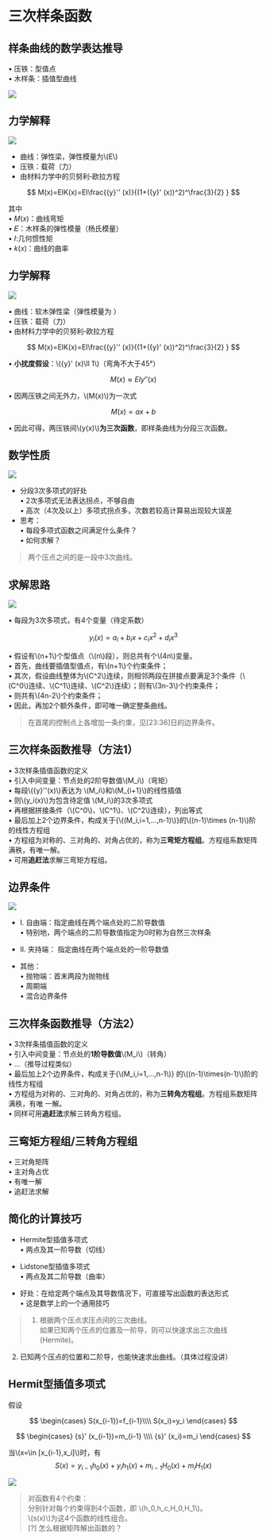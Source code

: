 # 三次样条函数   


## 样条曲线的数学表达推导    

• 压铁：型值点   
• 木样条：插值型曲线   

![](../assets/几何-14-1.png) 


## 力学解释   

![](../assets/几何-15.png)  


* 曲线：弹性梁，弹性模量为\\(E\\)     
* 压铁：载荷（力）     
* 由材料力学中的贝努利‐欧拉方程

$$
M(x)=EIK(x)=EI\frac{{y}'' (x)}{(1+({y}' (x))^2)^\frac{3}{2} } 
$$

其中   
• 𝑀(𝑥)：曲线弯矩      
• 𝐸：木样条的弹性模量（杨氏模量）   
• 𝐼:几何惯性矩    
• 𝑘(𝑥)：曲线的曲率      

## 力学解释   

![](../assets/几何-16.png) 

• 曲线：软木弹性梁（弹性模量为 ）   
• 压铁：载荷（力）   
• 由材料力学中的贝努利‐欧拉方程  

$$
M(x)=EIK(x)=EI\frac{{y}'' (x)}{(1+({y}' (x))^2)^\frac{3}{2} } 
$$

• **小扰度假设**：\\({y}' (x)\ll 1\\)（弯角不大于45°）

$$
M(x)\approx EI{y}'' (x)
$$

• 因两压铁之间无外力，\\(M(x)\\)为一次式     

$$
M(x)=ax+b
$$

• 因此可得，两压铁间\\(y(x)\\)**为三次函数**，即样条曲线为分段三次函数。  


## 数学性质  

![](../assets/几何-17.png) 

* 分段3次多项式的好处   
• 2次多项式无法表达拐点，不够自由   
• 高次（4次及以上）多项式拐点多，次数若较高计算易出现较大误差    
* 思考：  
• 每段多项式函数之间满足什么条件？    
• 如何求解？   

> 两个压点之间的是一段中3次曲线。 

## 求解思路  

![](../assets/几何-18.png) 

• 每段为3次多项式，有4个变量（待定系数）  

$$
y_i(x)=a_i+b_ix+c_ix^2+d_ix^3
$$

• 假设有\\(n+1\\)个型值点（\\(n\\)段），则总共有个\\(4n\\)变量。   
• 首先，曲线要插值型值点，有\\(n+1\\)个约束条件；   
• 其次，假设曲线整体为\\(C^2\\)连续，则相邻两段在拼接点要满足3个条件（\\(C^0\\)连续、\\(C^1\\)连续、\\(C^2\\)连续）；则有\\(3n-3\\)个约束条件；   
• 则共有\\(4n-2\\)个约束条件；    
• 因此，再加2个额外条件，即可唯一确定整条曲线。   

> 在首尾的控制点上各增加一条约束，见[23:36]日的边界条件。  

## 三次样条函数推导（方法1）  

• 3次样条插值函数的定义   
• 引入中间变量：节点处的2阶导数值\\(M_i\\)（弯矩）  
• 每段\\({y}''(x)\\)表达为
\\(M_i\\)和\\(M_{i+1}\\)的线性插值      
• 则\\(y_i(x)\\)为包含待定值
\\(M_i\\)的3次多项式    
• 再根据拼接条件（\\(C^0\\)、\\(C^1\\)、\\(C^2\\)连续），列出等式  
• 最后加上2个边界条件，构成关于{\\((M_i,i=1,...,n-1)\\)}的\\((n-1)\times (n-1)\\)阶的线性方程组    
• 方程组为对称的、三对角的、对角占优的，称为**三弯矩方程组**。方程组系数矩阵满秩，有唯一解。    
• 可用**追赶法**求解三弯矩方程组。  


## 边界条件  

![](../assets/几何-19.png) 

* I. 自由端：指定曲线在两个端点处的二阶导数值    
• 特别地，两个端点的二阶导数值指定为0时称为自然三次样条   

* II. 夹持端： 指定曲线在两个端点处的一阶导数值  

* 其他：  
• 抛物端：首末两段为抛物线   
• 周期端   
• 混合边界条件   


## 三次样条函数推导（方法2）   

• 3次样条插值函数的定义   
• 引入中间变量：节点处的**1阶导数值**\\(M_i\\)（转角）  
• …（推导过程类似）   
• 最后加上2个边界条件，构成关于{\\(M_i,i=1,...,n-1\\)}
的\\((n-1)\times(n-1)\\)阶的线性方程组   
• 方程组为对称的、三对角的、对角占优的，称为**三转角方程组**。方程组系数矩阵满秩，有唯
一解。  
• 同样可用**追赶法**求解三转角方程组。  


## 三弯矩方程组/三转角方程组   

• 三对角矩阵   
• 主对角占优    
• 有唯一解     
• 追赶法求解    

## 简化的计算技巧    

* Hermite型插值多项式     
• 两点及其一阶导数（切线）     

* Lidstone型插值多项式      
• 两点及其二阶导数（曲率）    
* 好处：在给定两个端点及其导数情况下，可直接写出函数的表达形式    
• 这是数学上的一个通用技巧       

> 1. 根据两个压点求压点间的三次曲线。    
如果已知两个压点的位置及一阶导，则可以快速求出三次曲线(Hermite)。     
2. 已知两个压点的位置和二阶导，也能快速求出曲线。（具体过程没讲）      

## Hermit型插值多项式     

假设

$$
\begin{cases}
 S(x_{i-1})=f_{i-1}\\\\
S(x_i)=y_i
\end{cases}
$$


$$
\begin{cases}
 {s}' (x_{i-1})=m_{i-1} \\\\
{s}' (x_i)=m_i
\end{cases}
$$

当\\(x=\in [x_{i-1},x_i]\\)时，有   
$$
S(x)=y_{i-1}h_0(x)+y_ih_1(x)+m_{i-1}H_0(x)+m_iH_1(x)
$$

![](../assets/几何-30.png)

> 对函数有4个约束：    
分别针对每个约束得到4个函数，即 \\(h_0,h_c,H_0,H_1\\)。    
\\(s(x)\\)为这4个函数的线性组合。    
[?] 怎么根据矩阵解出函数的？  